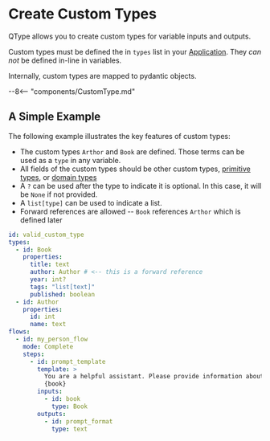 # Create Custom Types

QType allows you to create custom types for variable inputs and outputs. 

Custom types must be defined the in `types` list in your [Application](../components/Application.md). They _can not_ be defined in-line in variables.

Internally, custom types are mapped to pydantic objects.

--8<-- "components/CustomType.md"

## A Simple Example

The following example illustrates the key features of custom types:

* The custom types `Arthor` and `Book` are defined. Those terms can be used as a `type` in any variable.
* All fields of the custom types should be other custom types, [primitive types](../components/PrimitiveTypeEnum.md), or [domain types](./domain-types.md)
* A `?` can be used after the type to indicate it is optional. In this case, it will be `None` if not provided.
* A `list[type]` can be used to indicate a list.
* Forward references are allowed -- `Book` references `Arthor` which is defined later



```yaml
id: valid_custom_type
types:
  - id: Book
    properties:
      title: text
      author: Author # <-- this is a forward reference
      year: int?
      tags: "list[text]"
      published: boolean
  - id: Author
    properties:
      id: int
      name: text
flows:
  - id: my_person_flow
    mode: Complete
    steps:
      - id: prompt_template
        template: >
          You are a helpful assistant. Please provide information about the following book:
          {book}
        inputs:
          - id: book
            type: Book
        outputs:
          - id: prompt_format
            type: text
```

